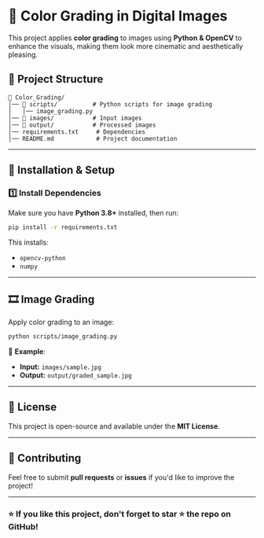 # 🎨 Color Grading in Digital Images

This project applies **color grading** to images using **Python & OpenCV** to enhance the visuals, making them look more cinematic and aesthetically pleasing. 

## 📂 Project Structure
```
📂 Color_Grading/
│── 📂 scripts/          # Python scripts for image grading
│   │── image_grading.py
│── 📂 images/           # Input images
│── 📂 output/           # Processed images
│── requirements.txt     # Dependencies
│── README.md            # Project documentation
```

---
## 🚀 Installation & Setup

### **1️⃣ Install Dependencies**
Make sure you have **Python 3.8+** installed, then run:
```bash
pip install -r requirements.txt
```
This installs:
- `opencv-python`
- `numpy`

---
## 🎞 Image Grading
Apply color grading to an image:
```bash
python scripts/image_grading.py
```
📍 **Example**:
- **Input:** `images/sample.jpg`
- **Output:** `output/graded_sample.jpg`

---
## 📜 License
This project is open-source and available under the **MIT License**.

---
## 🤝 Contributing
Feel free to submit **pull requests** or **issues** if you'd like to improve the project!

---
### ⭐ If you like this project, don't forget to **star ⭐ the repo** on GitHub!

